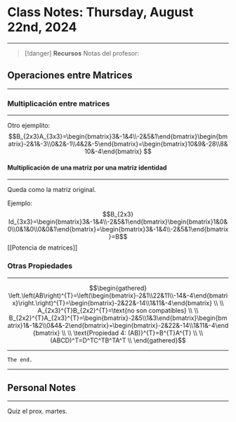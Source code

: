 # Class Notes: Thursday, August 22nd, 2024 
***
> [!danger]  **Recursos**
> Notas del profesor:
## Operaciones entre Matrices
***
### Multiplicación entre matrices
***
Otro ejemplito:
$$B_{2x3}A_{3x3}=\begin{bmatrix}3&-1&4\\-2&5&1\end{bmatrix}\begin{bmatrix}-2&1&-3\\0&2&-1\\4&2&-5\end{bmatrix}=\begin{bmatrix}10&9&-28\\8&10&-4\end{bmatrix} $$
#### Multiplicación de una matriz por una matriz identidad
***
Queda como la matriz original.

Ejemplo:
$$B_{2x3} Id_{3x3}=\begin{bmatrix}3&-1&4\\-2&5&1\end{bmatrix}\begin{bmatrix}1&0&0\\0&1&0\\0&0&1\end{bmatrix}=\begin{bmatrix}3&-1&4\\-2&5&1\end{bmatrix}=B$$
[[Potencia de matrices]]
### Otras Propiedades
***
$$\begin{gathered}
\left.\left(AB\right)^{T}=\left(\begin{bmatrix}-2&1\\22&11\\-14&-4\end{bmatrix}\right.\right)^{T}=\begin{bmatrix}-2&22&-14\\1&11&-4\end{bmatrix} \\
\\
A_{2x3}^{T}B_{2x2}^{T}=\text{no son compatibles} \\
\\
B_{2x2}^{T}A_{2x3}^{T}=\begin{bmatrix}-2&5\\1&3\end{bmatrix}\begin{bmatrix}1&-1&2\\0&4&-2\end{bmatrix}=\begin{bmatrix}-2&22&-14\\1&11&-4\end{bmatrix} \\
\\
\text{Propiedad 4: (AB)}^{T}=B^{T}A^{T} \\
\\
(ABCD)^T=D^TC^TB^TA^T
\\
\end{gathered}$$




***
`The end.`
***




## Personal Notes
***
Quiz el prox. martes.